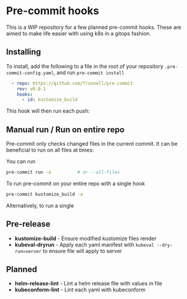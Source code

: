 # Pre-commit hooks

This is a WIP repository for a few planned pre-commit hooks.  These are aimed to make life easier with using k8s in a gitops fashion.

## Installing

To install, add the following to a file in the root of your repository `.pre-commit-config.yaml`, and run `pre-commit install`

```yaml
  - repo: https://github.com/Truxnell/pre-commit
    rev: v0.0.1
    hooks:
      - id: kustomize_build
```

This hook will then run each push:

## Manual run / Run on entire repo

Pre-commit only checks changed files in the current commit.  It can be beneficial to run on all files at times:

You can run

```bash
pre-commit run -a          # or --all-files
```

To run pre-commit on your entire repo with a single hook

```bash
pre-commit kustomize_build -a
```

Alternatively, to run a single

## Pre-release

* **kustomize-build** - Ensure modified kustomize files render
* **kubeval-dryrun** - Apply each yaml manifest with `kubeval --dry-run=server` to ensure file will apply to server

## Planned

* **helm-release-lint** - Lint a helm release file with values in file
* **kubeconform-lint** - Lint each yaml with kubeconform
